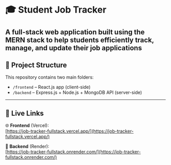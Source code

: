# 🎓 Student Job Tracker

A full-stack web application built using the MERN stack to help students efficiently track, manage, and update their job applications
---

## 📁 Project Structure

This repository contains two main folders:

- `/frontend` – React.js app (client-side)
- `/backend` – Express.js + Node.js + MongoDB API (server-side)

---

## 🔗 Live Links

🌐 **Frontend** (Vercel):  
[https://job-tracker-fullstack.vercel.app/](https://job-tracker-fullstack.vercel.app/)

🚀 **Backend** (Render):  
[https://job-tracker-fullstack.onrender.com/](https://job-tracker-fullstack.onrender.com/)




